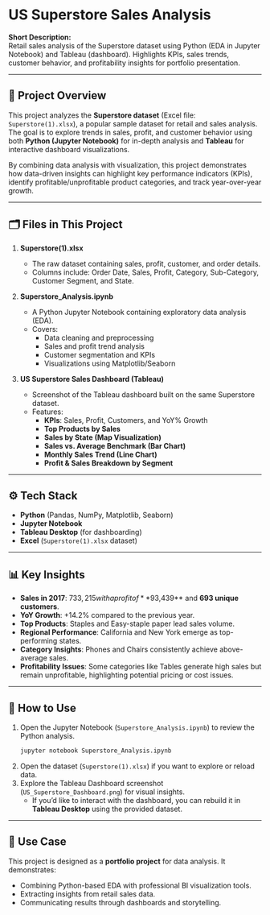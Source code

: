 # US Superstore Sales Analysis  

**Short Description:**  
Retail sales analysis of the Superstore dataset using Python (EDA in Jupyter Notebook) and Tableau (dashboard). Highlights KPIs, sales trends, customer behavior, and profitability insights for portfolio presentation.  

---

## 📌 Project Overview  
This project analyzes the **Superstore dataset** (Excel file: `Superstore(1).xlsx`), a popular sample dataset for retail and sales analysis. The goal is to explore trends in sales, profit, and customer behavior using both **Python (Jupyter Notebook)** for in-depth analysis and **Tableau** for interactive dashboard visualizations.  

By combining data analysis with visualization, this project demonstrates how data-driven insights can highlight key performance indicators (KPIs), identify profitable/unprofitable product categories, and track year-over-year growth.  

---

## 🗂 Files in This Project  
1. **Superstore(1).xlsx**  
   - The raw dataset containing sales, profit, customer, and order details.  
   - Columns include: Order Date, Sales, Profit, Category, Sub-Category, Customer Segment, and State.  

2. **Superstore_Analysis.ipynb**  
   - A Python Jupyter Notebook containing exploratory data analysis (EDA).  
   - Covers:  
     - Data cleaning and preprocessing  
     - Sales and profit trend analysis  
     - Customer segmentation and KPIs  
     - Visualizations using Matplotlib/Seaborn  

3. **US Superstore Sales Dashboard (Tableau)**  
   - Screenshot of the Tableau dashboard built on the same Superstore dataset.  
   - Features:  
     - **KPIs**: Sales, Profit, Customers, and YoY% Growth  
     - **Top Products by Sales**  
     - **Sales by State (Map Visualization)**  
     - **Sales vs. Average Benchmark (Bar Chart)**  
     - **Monthly Sales Trend (Line Chart)**  
     - **Profit & Sales Breakdown by Segment**  

---

## ⚙️ Tech Stack  
- **Python** (Pandas, NumPy, Matplotlib, Seaborn)  
- **Jupyter Notebook**  
- **Tableau Desktop** (for dashboarding)  
- **Excel** (`Superstore(1).xlsx` dataset)  

---

## 📊 Key Insights  
- **Sales in 2017**: $733,215 with a profit of **$93,439** and **693 unique customers**.  
- **YoY Growth**: +14.2% compared to the previous year.  
- **Top Products**: Staples and Easy-staple paper lead sales volume.  
- **Regional Performance**: California and New York emerge as top-performing states.  
- **Category Insights**: Phones and Chairs consistently achieve above-average sales.  
- **Profitability Issues**: Some categories like Tables generate high sales but remain unprofitable, highlighting potential pricing or cost issues.  

---

## 🚀 How to Use  
1. Open the Jupyter Notebook (`Superstore_Analysis.ipynb`) to review the Python analysis.  
   ```bash
   jupyter notebook Superstore_Analysis.ipynb
   ```  
2. Open the dataset (`Superstore(1).xlsx`) if you want to explore or reload data.  
3. Explore the Tableau Dashboard screenshot (`US_Superstore_Dashboard.png`) for visual insights.  
   - If you’d like to interact with the dashboard, you can rebuild it in **Tableau Desktop** using the provided dataset.  

---

## 📌 Use Case  
This project is designed as a **portfolio project** for data analysis. It demonstrates:  
- Combining Python-based EDA with professional BI visualization tools.  
- Extracting insights from retail sales data.  
- Communicating results through dashboards and storytelling.  
